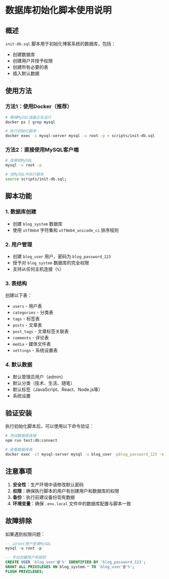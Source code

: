 # 数据库初始化脚本使用说明

## 概述

`init-db.sql` 脚本用于初始化博客系统的数据库，包括：

- 创建数据库
- 创建用户并授予权限
- 创建所有必要的表
- 插入默认数据

## 使用方法

### 方法1：使用Docker（推荐）

```bash
# 确保MySQL容器正在运行
docker ps | grep mysql

# 执行初始化脚本
docker exec -i mysql-server mysql -u root -p < scripts/init-db.sql
```

### 方法2：直接使用MySQL客户端

```bash
# 连接到MySQL
mysql -u root -p

# 在MySQL中执行脚本
source scripts/init-db.sql;
```

## 脚本功能

### 1. 数据库创建

- 创建 `blog_system` 数据库
- 使用 `utf8mb4` 字符集和 `utf8mb4_unicode_ci` 排序规则

### 2. 用户管理

- 创建 `blog_user` 用户，密码为 `blog_password_123`
- 授予对 `blog_system` 数据库的完全权限
- 支持从任何主机连接（`%`）

### 3. 表结构

创建以下表：

- `users` - 用户表
- `categories` - 分类表
- `tags` - 标签表
- `posts` - 文章表
- `post_tags` - 文章标签关联表
- `comments` - 评论表
- `media` - 媒体文件表
- `settings` - 系统设置表

### 4. 默认数据

- 默认管理员用户（admin）
- 默认分类（技术、生活、随笔）
- 默认标签（JavaScript、React、Node.js等）
- 系统设置

## 验证安装

执行初始化脚本后，可以使用以下命令验证：

```bash
# 测试数据库连接
npm run test:db:connect

# 查看数据库表
docker exec -it mysql-server mysql -u blog_user -pblog_password_123 -e "USE blog_system; SHOW TABLES;"
```

## 注意事项

1. **安全性**：生产环境中请修改默认密码
2. **权限**：确保执行脚本的用户有创建用户和数据库的权限
3. **备份**：执行前建议备份现有数据
4. **环境变量**：确保 `.env.local` 文件中的数据库配置与脚本一致

## 故障排除

如果遇到权限问题：

```sql
-- 以root用户登录MySQL
mysql -u root -p

-- 手动创建用户和授权
CREATE USER 'blog_user'@'%' IDENTIFIED BY 'blog_password_123';
GRANT ALL PRIVILEGES ON blog_system.* TO 'blog_user'@'%';
FLUSH PRIVILEGES;
```

